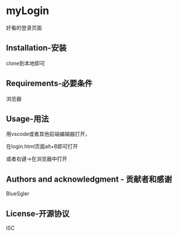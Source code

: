 # myLogin

好看的登录页面

## Installation-安装

clone到本地即可

## Requirements-必要条件

浏览器

## Usage-用法

用vscode或者其他前端编辑器打开，

在login.html页面alt+B即可打开

或者右键->在浏览器中打开

## Authors and acknowledgment - 贡献者和感谢

BlueSgler

## License-开源协议

ISC